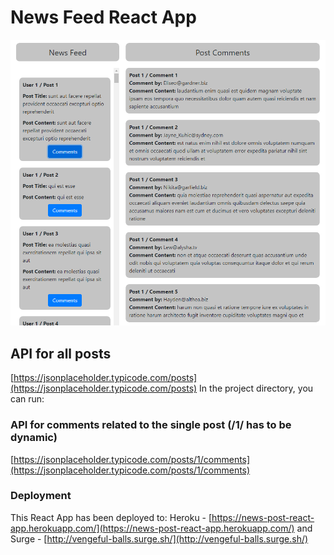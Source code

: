 # News Feed React App

![Output](./src/images/readme.PNG)

## API for all posts

[https://jsonplaceholder.typicode.com/posts](https://jsonplaceholder.typicode.com/posts)
In the project directory, you can run:

### API for comments related to the single post (/1/ has to be dynamic)

[https://jsonplaceholder.typicode.com/posts/1/comments](https://jsonplaceholder.typicode.com/posts/1/comments)

### Deployment

This React App has been deployed to:
Heroku - [https://news-post-react-app.herokuapp.com/](https://news-post-react-app.herokuapp.com/)
and Surge - [http://vengeful-balls.surge.sh/](http://vengeful-balls.surge.sh/)
